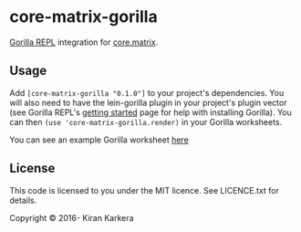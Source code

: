 # core-matrix-gorilla

[Gorilla REPL](http://gorilla-repl.org) integration for [core.matrix](https://github.com/mikera/core.matrix).

## Usage

Add `[core-matrix-gorilla "0.1.0"]` to your project's dependencies. You will also need to have the lein-gorilla plugin in your project's plugin vector (see
Gorilla REPL's [getting started](http://gorilla-repl.org/start.html) page for help with installing Gorilla).
You can then `(use 'core-matrix-gorilla.render)` in your Gorilla worksheets.


You can see an example Gorilla worksheet [here](TODO)

## License

This code is licensed to you under the MIT licence. See LICENCE.txt for details.

Copyright © 2016- Kiran Karkera 
